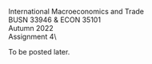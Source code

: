 International Macroeconomics and Trade\
BUSN 33946 & ECON 35101\
Autumn 2022\
Assignment 4\

To be posted later.
